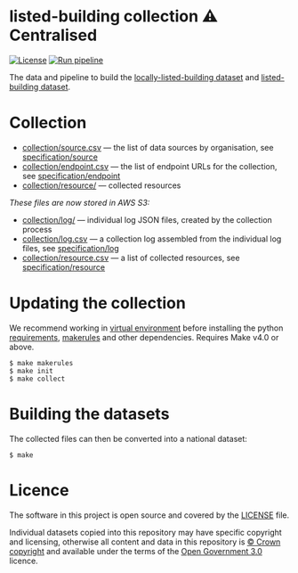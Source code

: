 # listed-building collection  ⚠️ Centralised

[![License](https://img.shields.io/github/license/mashape/apistatus.svg)](https://github.com/digital-land/listed-building/blob/main/LICENSE)
[![Run pipeline](https://github.com/digital-land/listed-building-collection/actions/workflows/run.yml/badge.svg)](https://github.com/digital-land/listed-building-collection/actions/workflows/run.yml)

The data and pipeline to build the [locally-listed-building dataset](https://www.digital-land.info/dataset/locally-listed-building) and [listed-building dataset](https://www.digital-land.info/dataset/listed-building).

# Collection

* [collection/source.csv](collection/source.csv) — the list of data sources by organisation, see [specification/source](https://digital-land.github.io/specification/schema/source/)
* [collection/endpoint.csv](collection/endpoint.csv) — the list of endpoint URLs for the collection, see [specification/endpoint](https://digital-land.github.io/specification/schema/endpoint)
* [collection/resource/](collection/resource/) — collected resources

*These files are now stored in AWS S3:*

* [collection/log/](https://files.planning.data.gov.uk/listed-building-collection/collection/log/) — individual log JSON files, created by the collection process
* [collection/log.csv](https://files.planning.data.gov.uk/listed-building-collection/collection/log.csv) — a collection log assembled from the individual log files, see [specification/log](https://files.planning.data.gov.uk/listed-building-collection/https://digital-land.github.io/specification/schema/log)
* [collection/resource.csv](https://files.planning.data.gov.uk/listed-building-collection/collection/resource.csv) — a list of collected resources, see [specification/resource](https://files.planning.data.gov.uk/listed-building-collection/https://digital-land.github.io/specification/schema/resource)

# Updating the collection

We recommend working in [virtual environment](http://docs.python-guide.org/en/latest/dev/virtualenvs/) before installing the python [requirements](requirements.txt), [makerules](https://github.com/digital-land/makerules) and other dependencies. Requires Make v4.0 or above.

    $ make makerules
    $ make init
    $ make collect

# Building the datasets

The collected files can then be converted into a national dataset:

    $ make

# Licence

The software in this project is open source and covered by the [LICENSE](LICENSE) file.

Individual datasets copied into this repository may have specific copyright and licensing, otherwise all content and data in this repository is
[© Crown copyright](http://www.nationalarchives.gov.uk/information-management/re-using-public-sector-information/copyright-and-re-use/crown-copyright/)
and available under the terms of the [Open Government 3.0](https://www.nationalarchives.gov.uk/doc/open-government-licence/version/3/) licence.
